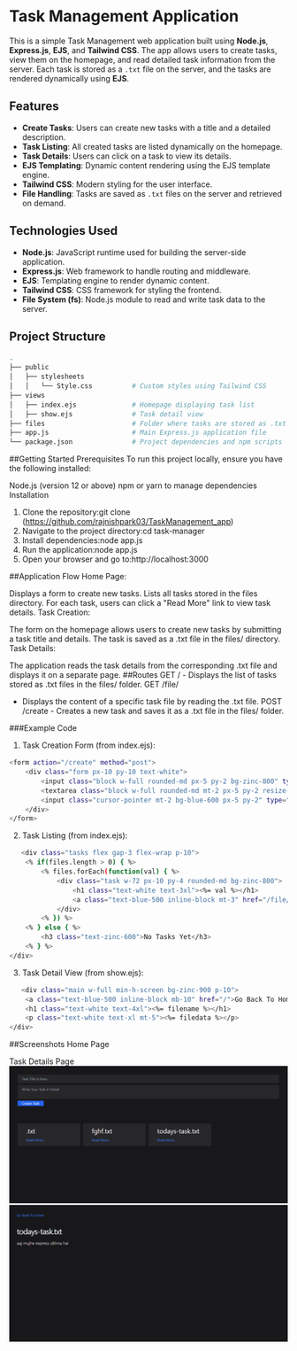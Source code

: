 # Task Management Application

This is a simple Task Management web application built using **Node.js**, **Express.js**, **EJS**, and **Tailwind CSS**. The app allows users to create tasks, view them on the homepage, and read detailed task information from the server. Each task is stored as a `.txt` file on the server, and the tasks are rendered dynamically using **EJS**.

## Features

- **Create Tasks**: Users can create new tasks with a title and a detailed description.
- **Task Listing**: All created tasks are listed dynamically on the homepage.
- **Task Details**: Users can click on a task to view its details.
- **EJS Templating**: Dynamic content rendering using the EJS template engine.
- **Tailwind CSS**: Modern styling for the user interface.
- **File Handling**: Tasks are saved as `.txt` files on the server and retrieved on demand.

## Technologies Used

- **Node.js**: JavaScript runtime used for building the server-side application.
- **Express.js**: Web framework to handle routing and middleware.
- **EJS**: Templating engine to render dynamic content.
- **Tailwind CSS**: CSS framework for styling the frontend.
- **File System (fs)**: Node.js module to read and write task data to the server.

## Project Structure

```bash
.
├── public
│   ├── stylesheets
│   │   └── Style.css          # Custom styles using Tailwind CSS
├── views
│   ├── index.ejs              # Homepage displaying task list
│   ├── show.ejs               # Task detail view
├── files                      # Folder where tasks are stored as .txt files
├── app.js                     # Main Express.js application file
└── package.json               # Project dependencies and npm scripts

```


##Getting Started
Prerequisites
To run this project locally, ensure you have the following installed:

Node.js (version 12 or above)
npm or yarn to manage dependencies
Installation
1. Clone the repository:git clone (https://github.com/rajnishpark03/TaskManagement_app)
2. Navigate to the project directory:cd task-manager
3. Install dependencies:node app.js
4. Run the application:node app.js
5. Open your browser and go to:http://localhost:3000

##Application Flow
Home Page:

Displays a form to create new tasks.
Lists all tasks stored in the files directory.
For each task, users can click a "Read More" link to view task details.
Task Creation:

The form on the homepage allows users to create new tasks by submitting a task title and details.
The task is saved as a .txt file in the files/ directory.
Task Details:

The application reads the task details from the corresponding .txt file and displays it on a separate page.
##Routes
GET / - Displays the list of tasks stored as .txt files in the files/ folder.
GET /file/
- Displays the content of a specific task file by reading the .txt file.
POST /create - Creates a new task and saves it as a .txt file in the files/ folder.

###Example Code
1. Task Creation Form (from index.ejs):
```bash
<form action="/create" method="post">
    <div class="form px-10 py-10 text-white">
        <input class="block w-full rounded-md px-5 py-2 bg-zinc-800" type="text" placeholder="Task Title" name="title">
        <textarea class="block w-full rounded-md mt-2 px-5 py-2 resize-none bg-zinc-800" placeholder="Task Details" name="details"></textarea>
        <input class="cursor-pointer mt-2 bg-blue-600 px-5 py-2" type="submit" value="Create Task">
    </div>
</form>
```

2. Task Listing (from index.ejs):
```bash
   <div class="tasks flex gap-3 flex-wrap p-10">
    <% if(files.length > 0) { %>
        <% files.forEach(function(val) { %>
            <div class="task w-72 px-10 py-4 rounded-md bg-zinc-800">
                <h1 class="text-white text-3xl"><%= val %></h1>
                <a class="text-blue-500 inline-block mt-3" href="/file/<%= val %>">Read More...</a>
            </div>
        <% }) %>
    <% } else { %>
        <h3 class="text-zinc-600">No Tasks Yet</h3>
    <% } %>
</div>
```

3. Task Detail View (from show.ejs):
```bash
   <div class="main w-full min-h-screen bg-zinc-900 p-10">
    <a class="text-blue-500 inline-block mb-10" href="/">Go Back To Home</a>
    <h1 class="text-white text-4xl"><%= filename %></h1>
    <p class="text-white text-xl mt-5"><%= filedata %></p>
</div>
```

##Screenshots
Home Page

Task Details Page
![Perview](https://github.com/rajnishpark03/TaskManagement_app/blob/main/images/Screenshot%202024-10-23%20213931.png)
![Preview](https://github.com/rajnishpark03/TaskManagement_app/blob/main/images/Screenshot%202024-10-23%20213942.png)





